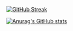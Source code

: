 




[![GitHub Streak](https://github-readme-streak-stats.herokuapp.com?user=suhas275&theme=shadow-greenborder=true)](https://git.io/streak-stats)

[![Anurag's GitHub stats](https://github-readme-stats.vercel.app/api?username=suhas275&theme=tokyonight)](https://github.com/anuraghazra/github-readme-stats)
